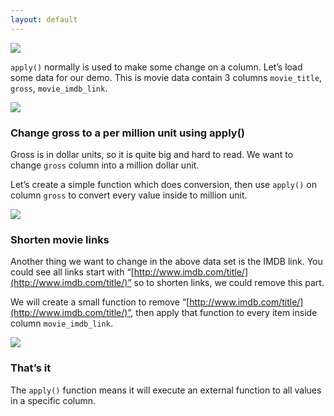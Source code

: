 ```yaml
---
layout: default
---
```


![](https://cdn-images-1.medium.com/max/1200/1*vInvi6XGnRRsmPM7RjXcVw.jpeg)

`apply()`  normally is used to make some change on a column. Let’s load some data for our demo. This is movie data contain 3 columns `movie_title`, `gross`, `movie_imdb_link`.

![](https://cdn-images-1.medium.com/max/800/1*c-RgUyzusVv2QBQ6nyBxGw.png)

### Change gross to a per million unit using apply()

Gross is in dollar units, so it is quite big and hard to read. We want to change `gross` column into a million dollar unit.

Let’s create a simple function which does conversion, then use `apply()`  on column `gross` to convert every value inside to million unit.

![](https://cdn-images-1.medium.com/max/800/1*YbxweInMFQQDfht1dEpguA.png)

### Shorten movie links

Another thing we want to change in the above data set is the IMDB link. You could see all links start with “[http://www.imdb.com/title/](http://www.imdb.com/title/)” so to shorten links, we could remove this part.

We will create a small function to remove “[http://www.imdb.com/title/](http://www.imdb.com/title/)”, then apply that function to every item inside column `movie_imdb_link`.

![](https://cdn-images-1.medium.com/max/800/1*-HJWn1Qab3xdCsFfJ2IK7A.png)

### That’s it

The `apply()`  function means it will execute an external function to all values in a specific column.
